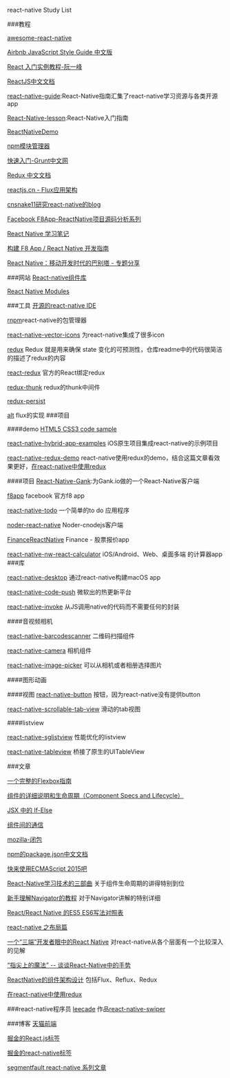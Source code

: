 react-native Study List

###教程

[awesome-react-native](https://github.com/jondot/awesome-react-native)

[Airbnb JavaScript Style Guide 中文版](https://github.com/sivan/javascript-style-guide)

[React 入门实例教程-阮一峰](http://www.ruanyifeng.com/blog/2015/03/react.html)

[ReactJS中文文档](http://reactjs.cn/)

[react-native-guide](https://github.com/ele828/react-native-guide):React-Native指南汇集了react-native学习资源与各类开源app

[React-Native-lesson](https://github.com/vczero/react-native-lesson):React-Native入门指南

[ReactNativeDemo](https://github.com/WildDylan/ReactNativeDemo)

[npm模块管理器](http://javascript.ruanyifeng.com/nodejs/npm.html)

[快速入门-Grunt中文网](http://www.gruntjs.net/getting-started)

[Redux 中文文档](http://camsong.github.io/redux-in-chinese/)

[reactjs.cn - Flux应用架构](http://reactjs.cn/react/docs/flux-overview.html)

[cnsnake11研究react-native的blog](https://github.com/cnsnake11/blog)

[Facebook F8App-ReactNative项目源码分析系列](http://www.jianshu.com/p/28e9c7957d0c)

[React Native 学习笔记](https://github.com/Kennytian/learning-react-native)

[构建 F8 App / React Native 开发指南](http://f8-app.liaohuqiu.net/)

[React Native：移动开发时代的巴别塔 - 专题分享](https://github.com/Code-T/salon-resources/tree/master/%E5%8C%97%E4%BA%AC%202016:05:28)

###网站
[React-native组件库](https://js.coach/react-native/)

[React Native Modules](http://reactnativemodules.com/)


###工具
[开源的react-native IDE](https://github.com/decosoftware/deco-ide)


[rnpm](https://github.com/rnpm/rnpm)react-native的包管理器

[react-native-vector-icons](https://github.com/oblador/react-native-vector-icons)  为react-native集成了很多icon

[redux](https://github.com/reactjs/redux)  Redux 就是用来确保 state 变化的可预测性，仓库readme中的代码很简洁的描述了redux的内容

[react-redux](https://github.com/reactjs/react-redux)  官方的React绑定redux

[redux-thunk](https://github.com/gaearon/redux-thunk) redux的thunk中间件

[redux-persist](https://github.com/rt2zz/redux-persist)

[alt](https://github.com/goatslacker/alt) flux的实现
###项目

####demo
[HTML5 CSS3 code sample](https://github.com/lixinso/html5)

[react-native-hybrid-app-examples](https://github.com/dsibiski/react-native-hybrid-app-examples) iOS原生项目集成react-native的示例项目

[react-native-redux-demo](https://github.com/ninty90/react-native-redux-demo) react-native使用redux的demo，结合这篇文章看效果更好，[在react-native中使用redux](http://www.jianshu.com/p/2c43860b0532)

####项目
[React-Native-Gank](https://github.com/Bob1993/React-Native-Gank):为Gank.io做的一个React-Native客户端

[f8app](https://github.com/fbsamples/f8app) facebook 官方f8 app

[react-native-todo](https://github.com/joemaddalone/react-native-todo) 一个简单的to do 应用程序

[noder-react-native](https://github.com/soliury/noder-react-native) Noder-cnodejs客户端

[FinanceReactNative](https://github.com/7kfpun/FinanceReactNative) Finance - 股票报价app

[react-native-nw-react-calculator](https://github.com/benoitvallon/react-native-nw-react-calculator) iOS/Android、Web、桌面多端 的计算器app
###库

[react-native-desktop](https://github.com/ptmt/react-native-desktop) 通过react-native构建macOS app

[react-native-code-push](https://github.com/Microsoft/react-native-code-push) 微软出的热更新平台

[react-native-invoke](https://github.com/wix/react-native-invoke) 从JS调用native的代码而不需要任何的封装



####音视频相机

[react-native-barcodescanner](https://github.com/ideacreation/react-native-barcodescanner) 二维码扫描组件

[react-native-camera](https://github.com/lwansbrough/react-native-camera)  相机组件

[react-native-image-picker](https://github.com/marcshilling/react-native-image-picker)  可以从相机或者相册选择图片

####图形动画


####视图
[react-native-button](https://github.com/ide/react-native-button) 按钮，因为react-native没有提供button

[react-native-scrollable-tab-view](https://github.com/skv-headless/react-native-scrollable-tab-view) 滑动的tab视图

####listview

[react-native-sglistview](https://github.com/sghiassy/react-native-sglistview) 性能优化的listview

[react-native-tableview](https://github.com/aksonov/react-native-tableview) 桥接了原生的UITableView



###文章


[一个完整的Flexbox指南](http://www.w3cplus.com/css3/a-guide-to-flexbox.html)

[组件的详细说明和生命周期（Component Specs and Lifecycle）](http://reactjs.cn/react/docs/component-specs.html)

[JSX 中的 If-Else](http://reactjs.cn/react/tips/if-else-in-JSX.html
)

[组件间的通信](http://reactjs.cn/react/tips/communicate-between-components.html)

[mozilla-闭包](https://developer.mozilla.org/cn/docs/Web/JavaScript/Closures)

[npm的package.json中文文档](https://github.com/ericdum/mujiang.info/issues/6)

[快来使用ECMAScript 2015吧](http://bluereader.org/article/73541139)

[React-Native学习技术的三部曲](http://lijianfei.sinaapp.com/?p=888) 关于组件生命周期的讲得特别到位

[新手理解Navigator的教程](http://bbs.reactnative.cn/topic/20/%E6%96%B0%E6%89%8B%E7%90%86%E8%A7%A3navigator%E7%9A%84%E6%95%99%E7%A8%8B) 对于Navigator讲解的特别详细

[React/React Native 的ES5 ES6写法对照表](http://bbs.reactnative.cn/topic/15/react-react-native-%E7%9A%84es5-es6%E5%86%99%E6%B3%95%E5%AF%B9%E7%85%A7%E8%A1%A8)

[react-native 之布局篇](https://github.com/tmallfe/tmallfe.github.io/issues/19)

[一个“三端”开发者眼中的React Native](http://f2e.souche.com/blog/-ge-san-duan-kai-fa-zhe-yan-zhong-de-react-native/) 对react-native从各个层面有一个比较深入的见解

[“指尖上的魔法” -- 谈谈React-Native中的手势](https://github.com/jabez128/jabez128.github.io/issues/1)

[ReactNative的组件架构设计](http://segmentfault.com/a/1190000004161358) 包括Flux、Reflux、Redux

[在react-native中使用redux](http://www.jianshu.com/p/2c43860b0532)

###react-native程序员
[leecade](https://github.com/leecade) 作品[react-native-swiper](https://github.com/leecade/react-native-swiper)

###博客
[天猫前端](https://github.com/tmallfe/tmallfe.github.io/issues)

[掘金的React.js标签](http://gold.xitu.io/#/tag/React.js)

[掘金的react-native标签](http://gold.xitu.io/#/tag/React%20Native)

[segmentfault react-native 系列文章](http://segmentfault.com/blog/cnsnake11_react_native)
 
